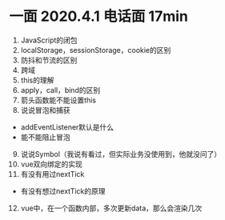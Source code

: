 # 一面 2020.4.1 电话面 17min
1. JavaScript的闭包
2. localStorage，sessionStorage，cookie的区别
3. 防抖和节流的区别
4. 跨域
5. this的理解
6. apply，call，bind的区别
7. 箭头函数能不能设置this
8. 说说冒泡和捕获
* addEventListener默认是什么
* 能不能阻止冒泡
9. 说说Symbol（我说有看过，但实际业务没使用到，他就没问了）
10. vue双向绑定的实现
11. 有没有用过nextTick
* 有没有想过nextTick的原理
12. vue中，在一个函数内部，多次更新data，那么会渲染几次